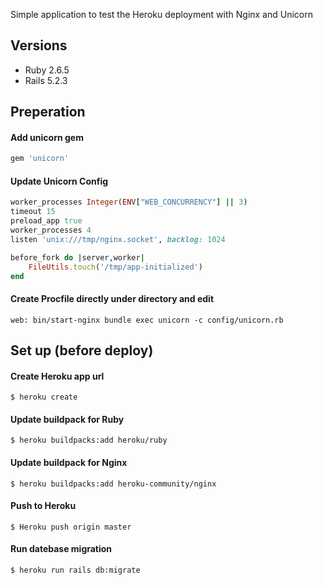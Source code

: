 Simple application to test the Heroku deployment with Nginx and Unicorn

## Versions
- Ruby 2.6.5
- Rails 5.2.3

## Preperation
#### Add unicorn gem
```ruby
gem 'unicorn'
```

#### Update Unicorn Config
```ruby
worker_processes Integer(ENV["WEB_CONCURRENCY"] || 3)
timeout 15
preload_app true
worker_processes 4
listen 'unix:///tmp/nginx.socket', backlog: 1024

before_fork do |server,worker|
    FileUtils.touch('/tmp/app-initialized')
end
```

#### Create Procfile directly under directory and edit
`web: bin/start-nginx bundle exec unicorn -c config/unicorn.rb`

## Set up (before deploy)
#### Create Heroku app url
`$ heroku create`
#### Update buildpack for Ruby
`$ heroku buildpacks:add heroku/ruby`
#### Update buildpack for Nginx
`$ heroku buildpacks:add heroku-community/nginx`
#### Push to Heroku
`$ Heroku push origin master`
#### Run datebase migration
`$ heroku run rails db:migrate`